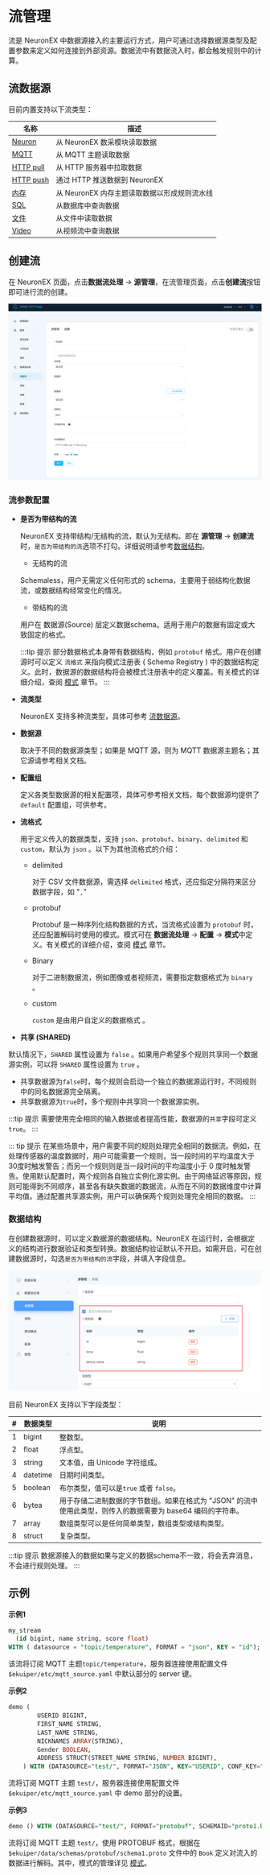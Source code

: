 # 流管理

流是 NeuronEX 中数据源接入的主要运行方式，用户可通过选择数据源类型及配置参数来定义如何连接到外部资源。数据流中有数据流入时，都会触发规则中的计算。

## 流数据源

目前内置支持以下流类型： 

| 名称                        | 描述                                       |
| --------------------------- | ------------------------------------------ |
| [Neuron](./neuron.md)       | 从 NeuronEX 数采模块读取数据                 |
| [MQTT](./mqtt.md)           | 从 MQTT 主题读取数据                       |
| [HTTP pull](./http_pull.md) | 从 HTTP 服务器中拉取数据                   |
| [HTTP push](./http_push.md) | 通过 HTTP 推送数据到 NeuronEX              |
| [内存](./memory.md)         | 从 NeuronEX 内存主题读取数据以形成规则流水线 |
| [SQL](./sql.md)         | 从数据库中查询数据                        |
| [文件](./file.md)           | 从文件中读取数据                           |
| [Video](./video.md)         | 从视频流中查询数据                        |

## 创建流

在 NeuronEX 页面，点击**数据流处理** -> **源管理**，在流管理页面，点击**创建流**按钮即可进行流的创建。

![stream](./_assets/stream.png)

### 流参数配置

- **是否为带结构的流**

  NeuronEX 支持带结构/无结构的流，默认为无结构。即在 **源管理** -> **创建流** 时，`是否为带结构的流`选项不打勾。详细说明请参考[数据结构](#数据结构)。
  - 无结构的流 

  Schemaless，用户无需定义任何形式的 schema，主要用于弱结构化数据流，或数据结构经常变化的情况。

  - 带结构的流

  用户在 数据源(Source) 层定义数据schema。适用于用户的数据有固定或大致固定的格式。

  :::tip 提示
  部分数据格式本身带有数据结构，例如 `protobuf` 格式。用户在创建源时可以定义 `流格式` 来指向模式注册表 ( Schema Registry ) 中的数据结构定义。此时，数据源的数据结构将会被模式注册表中的定义覆盖。有关模式的详细介绍，查阅 [模式](./config.md#模式) 章节。
  :::

- **流类型**

  NeuronEX 支持多种流类型，具体可参考 [流数据源](#流数据源)。

- **数据源**

  取决于不同的数据源类型；如果是 MQTT 源，则为 MQTT 数据源主题名；其它源请参考相关文档。

- **配置组**

  定义各类型数据源的相关配置项，具体可参考相关文档，每个数据源均提供了 `default` 配置组，可供参考。

- **流格式**

  用于定义传入的数据类型，支持 `json`、`protobuf`、`binary`、`delimited` 和 `custom`，默认为 `json` 。以下为其他流格式的介绍：

  - delimited

    对于 CSV 文件数据源，需选择 `delimited` 格式，还应指定分隔符来区分数据字段，如 "`,`"

  - protobuf
  
    Protobuf 是一种序列化结构数据的方式，当流格式设置为 `protobuf` 时，还应配置解码时使用的模式。模式可在 **数据流处理** -> **配置** -> **模式**中定义。有关模式的详细介绍，查阅 [模式](./config.md#模式) 章节。

  - Binary
  
    对于二进制数据流，例如图像或者视频流，需要指定数据格式为 `binary` 。

  - custom
  
    `custom` 是由用户自定义的数据格式 。

<!-- ### 时间戳与时间戳格式

时间戳代表该事件的时间戳。如设置，则使用此流的规则将采用事件时间；否则将采用处理时间。

时间戳格式为字符串和时间格式转换时使用的默认格式。 -->

- **共享 (SHARED)**

默认情况下，`SHARED` 属性设置为 `false` 。如果用户希望多个规则共享同一个数据源实例，可以将 `SHARED` 属性设置为 `true` 。

- 共享数据源为`false`时，每个规则会启动一个独立的数据源运行时，不同规则中的同名数据源完全隔离。
- 共享数据源为`true`时，多个规则中共享同一个数据源实例。

:::tip 提示
需要使用完全相同的输入数据或者提高性能，数据源的`共享`字段可定义`true`。
:::

::: tip 提示
在某些场景中，用户需要不同的规则处理完全相同的数据流。例如，在处理传感器的温度数据时，用户可能需要一个规则，当一段时间的平均温度大于30度时触发警告；而另一个规则则是当一段时间的平均温度小于 0 度时触发警告。使用默认配置时，两个规则各自独立实例化源实例。由于网络延迟等原因，规则可能得到不同顺序，甚至各有缺失数据的数据流，从而在不同的数据维度中计算平均值。通过配置共享源实例，用户可以确保两个规则处理完全相同的数据。
:::

### 数据结构

在创建数据源时，可以定义数据源的数据结构。NeuronEX 在运行时，会根据定义的结构进行数据验证和类型转换。数据结构验证默认不开启。如需开启，可在创建数据源时，勾选`是否为带结构的流`字段，并填入字段信息。

<img src="./_assets/source_datastructure.png" alt="pysam" style="zoom:50%;" />

目前 NeuronEX 支持以下字段类型：

   | #    | 数据类型 | 说明                                                         |
   | ---- | -------- | ------------------------------------------------------------ |
   | 1    | bigint   | 整数型。                                                     |
   | 2    | float    | 浮点型。                                                     |
   | 3    | string   | 文本值，由 Unicode 字符组成。                                |
   | 4    | datetime | 日期时间类型。                                               |
   | 5    | boolean  | 布尔类型，值可以是`true` 或者 `false`。                      |
   | 6    | bytea    | 用于存储二进制数据的字节数组。如果在格式为 "JSON" 的流中使用此类型，则传入的数据需要为 base64 编码的字符串。 |
   | 7    | array    | 数组类型可以是任何简单类型，数组类型或结构类型。             |
   | 8    | struct   | 复杂类型。                                                   |

  :::tip 提示
  数据源接入的数据如果与定义的数据schema不一致，将会丢弃消息，不会进行规则处理。
  :::

## 示例

**示例1**

```sql
my_stream 
  (id bigint, name string, score float)
WITH ( datasource = "topic/temperature", FORMAT = "json", KEY = "id");
```

该流将订阅 MQTT 主题`topic/temperature`，服务器连接使用配置文件`$ekuiper/etc/mqtt_source.yaml` 中默认部分的 server 键。

**示例2**

```sql
demo (
		USERID BIGINT,
		FIRST_NAME STRING,
		LAST_NAME STRING,
		NICKNAMES ARRAY(STRING),
		Gender BOOLEAN,
		ADDRESS STRUCT(STREET_NAME STRING, NUMBER BIGINT),
	) WITH (DATASOURCE="test/", FORMAT="JSON", KEY="USERID", CONF_KEY="demo");
```

流将订阅 MQTT 主题 `test/`，服务器连接使用配置文件`$ekuiper/etc/mqtt_source.yaml` 中 demo 部分的设置。

**示例3**

```sql
demo () WITH (DATASOURCE="test/", FORMAT="protobuf", SCHEMAID="proto1.Book");
```

流将订阅 MQTT 主题 `test/`，使用 PROTOBUF 格式，根据在 `$ekuiper/data/schemas/protobuf/schema1.proto` 文件中的 `Book` 定义对流入的数据进行解码。其中，模式的管理详见 [模式](./config.md#模式)。





